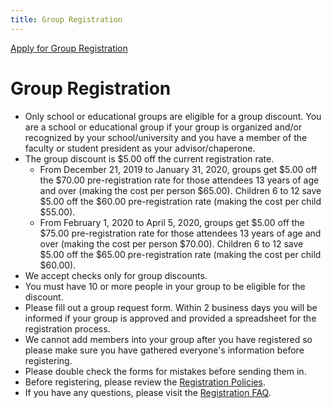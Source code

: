 ```yaml
---
title: Group Registration
---
```

<div class="nav menu-secondary">
  <a href="/AB-Site-Redesign/registration/group_registration/group_registration_form.html" class="nav-link">
    Apply for Group Registration
  </a>
</div>

# Group Registration

* Only school or educational groups are eligible for a group discount. You are a school or educational group if your group is organized and/or recognized by your school/university and you have a member of the faculty or student president as your advisor/chaperone.
* The group discount is $5.00 off the current registration rate.
  * From December 21, 2019 to January 31, 2020, groups get $5.00 off the $70.00 pre-registration rate for those attendees 13 years of age and over (making the cost per person $65.00).  Children 6 to 12 save $5.00 off the $60.00 pre-registration rate (making the cost per child $55.00).
  * From February 1, 2020 to April 5, 2020, groups get $5.00 off the $75.00 pre-registration rate for those attendees 13 years of age and over (making the cost per person $70.00).  Children 6 to 12 save $5.00 off the $65.00 pre-registration rate (making the cost per child $60.00).
* We accept checks only for group discounts.
* You must have 10 or more people in your group to be eligible for the discount.
* Please fill out a group request form. Within 2 business days you will be informed if your group is approved and provided a spreadsheet for the registration process.
* We cannot add members into your group after you have registered so please make sure you have gathered everyone's information before registering.
* Please double check the forms for mistakes before sending them in.
* Before registering, please review the [Registration Policies](/policy/registration_policy/).
* If you have any questions, please visit the [Registration FAQ](/policy/registration_faq/).
